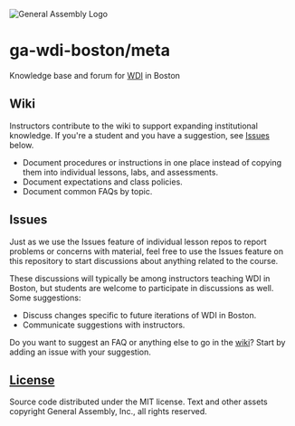 ![General Assembly Logo](https://camo.githubusercontent.com/1a91b05b8f4d44b5bbfb83abac2b0996d8e26c92/687474703a2f2f692e696d6775722e636f6d2f6b6538555354712e706e67)

# ga-wdi-boston/meta

Knowledge base and forum for
[WDI](https://generalassemb.ly/education/web-development-immersive) in Boston

## Wiki

Instructors contribute to the wiki to support expanding institutional knowledge.
If you're a student and you have a suggestion, see [Issues](#issues) below.

-   Document procedures or instructions in one place instead of copying them
    into individual lessons, labs, and assessments.
-   Document expectations and class policies.
-   Document common FAQs by topic.

## Issues

Just as we use the Issues feature of individual lesson repos to report problems
or concerns with material, feel free to use the Issues feature on this
repository to start discussions about anything related to the course.

These discussions will typically be among instructors teaching WDI in Boston,
but students are welcome to participate in discussions as well. Some
suggestions:

-   Discuss changes specific to future iterations of WDI in Boston.
-   Communicate suggestions with instructors.

Do you want to suggest an FAQ or anything else to go in the
[wiki](https://github.com/ga-wdi-boston/meta/wiki)? Start by adding an issue
with your suggestion.

## [License](LICENSE)

Source code distributed under the MIT license. Text and other assets copyright
General Assembly, Inc., all rights reserved.
